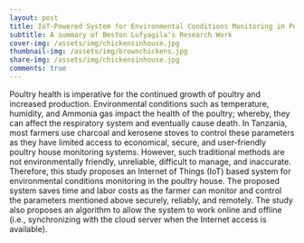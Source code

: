```yaml
---
layout: post
title: IoT-Powered System for Environmental Conditions Monitoring in Poultry House: A case of Tanzania
subtitle: A summary of Beston Lufyagila's Research Work
cover-img: /assets/img/chickensinhouse.jpg
thumbnail-img: /assets/img/brownchickens.jpg
share-img: /assets/img/chickensinhouse.jpg
comments: true
---
```


Poultry health is imperative for the continued growth of poultry and increased production. Environmental conditions such as temperature, humidity, and Ammonia gas impact the health of the poultry; whereby, they can affect the respiratory system and eventually cause death. In Tanzania, most farmers use charcoal and kerosene stoves to control these parameters as they have limited access to economical, secure, and user-friendly poultry house monitoring systems. However, such traditional methods are not environmentally friendly, unreliable, difficult to manage, and inaccurate. Therefore, this study proposes an Internet of Things (IoT) based system for environmental conditions monitoring in the poultry house. The proposed system saves time and labor costs as the farmer can monitor and control the parameters mentioned above securely, reliably, and remotely. 
The study also proposes an algorithm to allow the system to work online and offline (i.e., synchronizing with the cloud server when the Internet access is available). 
